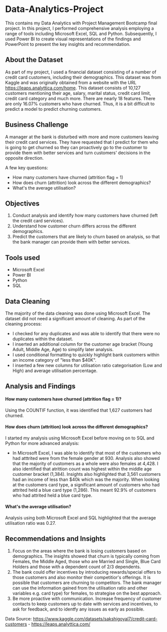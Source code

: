 # Data-Analytics-Project
This contains my Data Analytics with Project Management Bootcamp final project. In this project, I performed comprehensive analysis employing a range of tools including Microsoft Excel, SQL and Python. Subsequently, I used Power BI to create visual representations of the findings and PowerPoint to present the key insights and recommendation. 

## About the Dataset
As part of my project, I used a financial dataset consisting of a number of credit card customers, including their demographics. This dataset was from Kaggle and was originally obtained from a website with the URL https://leaps.analyttica.com/home. This dataset consists of 10,127 customers mentioning their age, salary, marital status, credit card limit, credit card category and much more. There are nearly 18 features. There are only 16.07% customers who have churned. Thus, it is a bit difficult to predict a model to predict churning customers. 

## Business Challenge 
A manager at the bank is disturbed with more and more customers leaving their credit card services. They have requested that I predict for them who is going to get churned so they can proactively go to the customer to provide them with better services and turn customers' decisions in the opposite direction.

A few key questions:
* How many customers have churned (attrition flag = 1)
* How does churn (attrition) look across the different demographics?
* What's the average utilisation?

## Objectives 
1. Conduct analysis and identify how many customers have churned (left the credit card services).
2. Understand how customer churn differs across the different demographics.
3. Predict the customers that are likely to churn based on analysis, so that the bank manager can provide them with better services.

## Tools used
* Microsoft Excel
* Power BI
* Python
* SQL

## Data Cleaning
The majority of the data cleaning was done using Microsoft Excel. The dataset did not need a significant amount of cleaning. 
As part of the cleaning process: 
* I checked for any duplicates and was able to identify that there were no duplicates within the dataset.
* I inserted an additional column for the customer age bracket (Young Adult, Middle Age, Age) to simplify later analysis.
* I used conditional formatting to quickly highlight bank customers within an income category of "less than $40K".
* I inserted a few new columns for utilisation ratio categorisation (Low and High) and average utilisation percentage. 

## Analysis and Findings

#### How many customers have churned (attrition flag = 1)?
Using the COUNTIF function, it was identified that 1,627 customers had churned.

#### How does churn (attrition) look across the different demographics?
I started my analysis using Microsoft Excel before moving on to SQL and Python for more advanced analysis:
* In Microsoft Excel, I was able to identify that most of the customers who had atttrited were from the female gender at 930. Analysis also showed that the majority of customers as a whole were also females at 4,428. I also identified that atrittion count was highest within the middle age customer bracket (1,384). Insights also highlighted that 3,561 customers had an income of less than $40k which was the majority. When looking at the customers card type, a significant amount of customers who had attrited held a blue card type (1,286). This meant 92.9% of customers who had attrited held a blue card type. 
  
#### What's the average utilisation?
Analysis using both Microsoft Excel and SQL highlighted that the average utilisation ratio was 0.27. 

## Recommendations and Insights
1. Focus on the areas where the bank is losing customers based on demographics. The insights showed that churn is typically coming from Females, the Middle Aged, those who are Married and Single, Blue Card Holders and those with a dependent count of 2/3 dependents.
2. The bank could offer incentives by introducing rewards/special offers to those customers and also monitor their competitior's offerings. It is possible that customers are churning to competitors. The bank manager can use the information gained from the utilisation ratio and other variables e.g. card type) for females, to strategise on the best approach.
3. Be more proactive with communication. Increase frequency of customer contacts to keep customers up to date with services and incentives, to ask for feedback, and to identfy any issues as early as possible. 

Data Source: https://www.kaggle.com/datasets/sakshigoyal7/credit-card-customers - https://leaps.analyttica.com/
